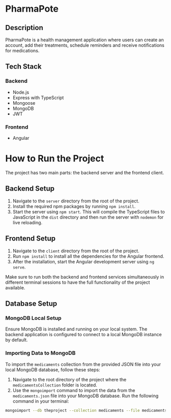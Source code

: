 # PharmaPote

## Description
PharmaPote is a health management application where users can create an account, add their treatments, schedule reminders and receive notifications for medications.

## Tech Stack

### Backend
- Node.js
- Express with TypeScript
- Mongoose
- MongoDB
- JWT

### Frontend
- Angular

# How to Run the Project
The project has two main parts: the backend server and the frontend client.

## Backend Setup
1. Navigate to the `server` directory from the root of the project.
2. Install the required npm packages by running `npm install`.
3. Start the server using `npm start`. This will compile the TypeScript files to JavaScript in the `dist` directory and then run the server with `nodemon` for live reloading. 

## Frontend Setup
1. Navigate to the `client` directory from the root of the project.
2. Run `npm install` to install all the dependencies for the Angular frontend.
3. After the installation, start the Angular development server using `ng serve`.

Make sure to run both the backend and frontend services simultaneously in different terminal sessions to have the full functionality of the project available.

## Database Setup

### MongoDB Local Setup
Ensure MongoDB is installed and running on your local system. The backend application is configured to connect to a local MongoDB instance by default.

### Importing Data to MongoDB
To import the `medicaments` collection from the provided JSON file into your local MongoDB database, follow these steps:

1. Navigate to the root directory of the project where the `medicamentsCollection` folder is located.
2. Use the `mongoimport` command to import the data from the `medicaments.json` file into your MongoDB database. Run the following command in your terminal:

```bash
mongoimport --db theproject --collection medicaments --file medicamentsCollection/medicaments.json

